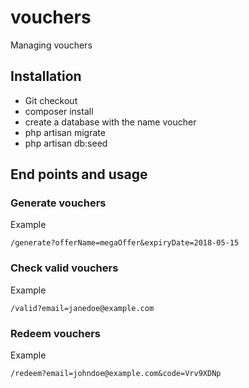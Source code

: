 # vouchers
Managing vouchers

## Installation
 * Git checkout
 * composer install
 * create a database with the name voucher
 * php artisan migrate
 * php artisan db:seed


## End points and usage
### Generate vouchers

Example
```
/generate?offerName=megaOffer&expiryDate=2018-05-15
```

### Check valid vouchers

Example
```
/valid?email=janedoe@example.com
```

### Redeem vouchers 

Example
````
/redeem?email=johndoe@example.com&code=Vrv9XDNp
````
